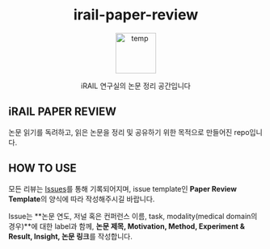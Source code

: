 <div align="center">
<h1>irail-paper-review</h1>

<a href="https://octodex.github.com/images/constructocat2.jpg">
  <img
    height="80"
    width="80"
    alt="temp"
    src="https://octodex.github.com/images/constructocat2.jpg"
  />
</a>

<p>iRAIL 연구실의 논문 정리 공간입니다</p>
</div>

## iRAIL PAPER REVIEW

논문 읽기를 독려하고, 읽은 논문을 정리 및 공유하기 위한 목적으로 만들어진 repo입니다.


## HOW TO USE

모든 리뷰는 [Issues](https://github.com/iRAIL-SNU/irail-paper-review/issues)를 통해 기록되어지며, issue template인 **Paper Review Template**의 양식에 따라 작성해주시길 바랍니다.
  
Issue는 **논문 연도, 저널 혹은 컨퍼런스 이름, task, modality(medical domain의 경우)**에 대한 label과 함께, **논문 제목, Motivation, Method, Experiment & Result, Insight, 논문 링크**를 작성합니다.
